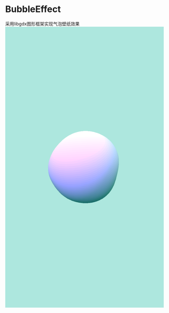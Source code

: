 # BubbleEffect
采用libgdx图形框架实现气泡壁纸效果
![Image text](https://github.com/JoshuaWongCHN/BubbleEffect/blob/master/screenshots/MuMu20190122222947.png)
